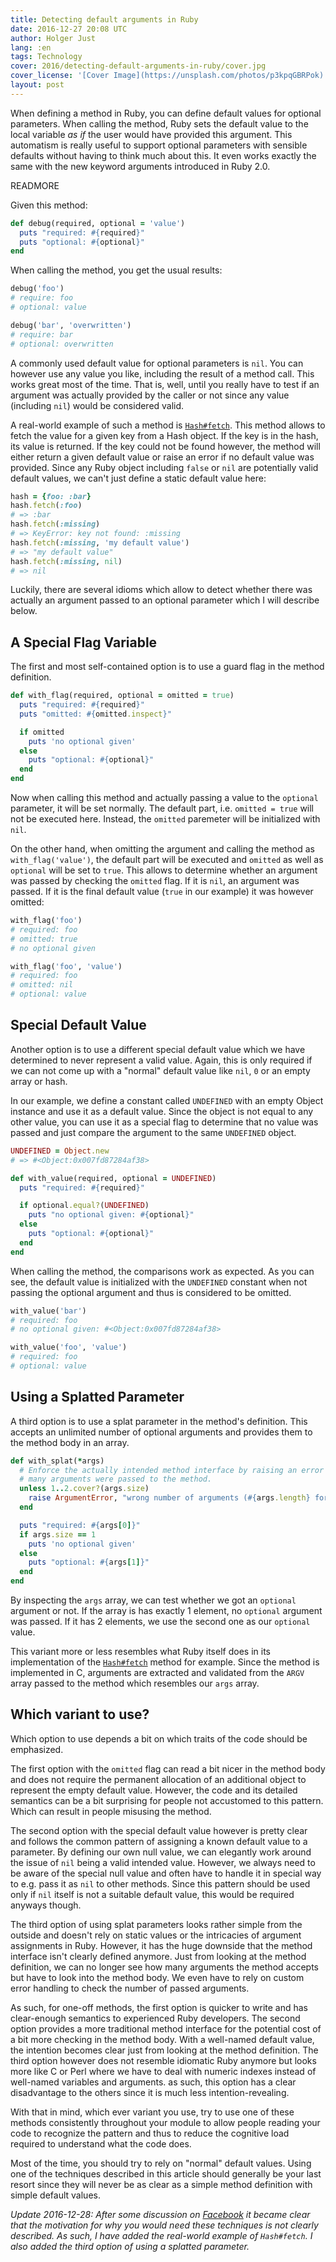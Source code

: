 ```yaml
---
title: Detecting default arguments in Ruby
date: 2016-12-27 20:08 UTC
author: Holger Just
lang: :en
tags: Technology
cover: 2016/detecting-default-arguments-in-ruby/cover.jpg
cover_license: '[Cover Image](https://unsplash.com/photos/p3kpqGBRPok) by [Tim Mossholder](https://unsplash.com/@timmossholder), [CC Zero 1.0](https://unsplash.com/license)'
layout: post
---
```


When defining a method in Ruby, you can define default values for optional parameters. When calling the method, Ruby sets the default value to the local variable *as if* the user would have provided this argument. This automatism is really useful to support optional parameters with sensible defaults without having to think much about this. It even works exactly the same with the new keyword arguments introduced in Ruby 2.0.

READMORE

Given this method:

```ruby
def debug(required, optional = 'value')
  puts "required: #{required}"
  puts "optional: #{optional}"
end
```

When calling the method, you get the usual results:

```ruby
debug('foo')
# require: foo
# optional: value

debug('bar', 'overwritten')
# require: bar
# optional: overwritten
```

A commonly used default value for optional parameters is `nil`. You can however use any value you like, including the result of a method call. This works great most of the time. That is, well, until you really have to test if an argument was actually provided by the caller or not since any value (including `nil`) would be considered valid.

A real-world example of such a method is [`Hash#fetch`](https://ruby-doc.org/core/Hash.html#method-i-fetch). This method allows to fetch the value for a given key from a Hash object. If the key is in the hash, its value is returned. If the key could not be found however, the method will either return a given default value or raise an error if no default value was provided. Since any Ruby object including `false` or `nil` are potentially valid default values, we can't just define a static default value here:

```ruby
hash = {foo: :bar}
hash.fetch(:foo)
# => :bar
hash.fetch(:missing)
# => KeyError: key not found: :missing
hash.fetch(:missing, 'my default value')
# => "my default value"
hash.fetch(:missing, nil)
# => nil
```

Luckily, there are several idioms which allow to detect whether there was actually an argument passed to an optional parameter which I will describe below.

## A Special Flag Variable

The first and most self-contained option is to use a guard flag in the method definition.

```ruby
def with_flag(required, optional = omitted = true)
  puts "required: #{required}"
  puts "omitted: #{omitted.inspect}"

  if omitted
    puts 'no optional given'
  else
    puts "optional: #{optional}"
  end
end
```

Now when calling this method and actually passing a value to the `optional` parameter, it will be set normally. The default part, i.e. `omitted = true` will not be executed here. Instead, the `omitted` paremeter will be initialized with `nil`.

On the other hand, when omitting the argument and calling the method as `with_flag('value')`, the default part will be executed and `omitted` as well as `optional` will be set to `true`. This allows to determine whether an argument was passed by checking the `omitted` flag. If it is `nil`, an argument was passed. If it is the final default value (`true` in our example) it was however omitted:

```ruby
with_flag('foo')
# required: foo
# omitted: true
# no optional given

with_flag('foo', 'value')
# required: foo
# omitted: nil
# optional: value
```

## Special Default Value

Another option is to use a different special default value which we have determined to never represent a valid value. Again, this is only required if we can not come up with a "normal" default value like `nil`, `0` or an empty array or hash.

In our example, we define a constant called `UNDEFINED` with an empty Object instance and use it as a default value. Since the object is not equal to any other value, you can use it as a special flag to determine that no value was passed and just compare the argument to the same `UNDEFINED` object.

```ruby
UNDEFINED = Object.new
# => #<Object:0x007fd87284af38>

def with_value(required, optional = UNDEFINED)
  puts "required: #{required}"

  if optional.equal?(UNDEFINED)
    puts "no optional given: #{optional}"
  else
    puts "optional: #{optional}"
  end
end
```

When calling the method, the comparisons work as expected. As you can see, the default value is initialized with the `UNDEFINED` constant when not passing the optional argument and thus is considered to be omitted.

```ruby
with_value('bar')
# required: foo
# no optional given: #<Object:0x007fd87284af38>

with_value('foo', 'value')
# required: foo
# optional: value
```

## Using a Splatted Parameter

A third option is to use a splat parameter in the method's definition. This accepts an unlimited number of optional arguments and provides them to the method body in an array.

```ruby
def with_splat(*args)
  # Enforce the actually intended method interface by raising an error if too
  # many arguments were passed to the method.
  unless 1..2.cover?(args.size)
    raise ArgumentError, "wrong number of arguments (#{args.length} for 1..2)"
  end

  puts "required: #{args[0]}"
  if args.size == 1
    puts 'no optional given'
  else
    puts "optional: #{args[1]}"
  end
end
```

By inspecting the `args` array, we can test whether we got an `optional` argument or not. If the array is has exactly 1 element, no `optional` argument was passed. If it has 2 elements, we use the second one as our `optional` value.

This variant more or less resembles what Ruby itself does in its implementation of the [`Hash#fetch`](https://ruby-doc.org/core/Hash.html#method-i-fetch) method for example. Since the method is implemented in C, arguments are extracted and validated from the `ARGV` array passed to the method which resembles our `args` array.

## Which variant to use?

Which option to use depends a bit on which traits of the code should be emphasized.

The first option with the `omitted` flag can read a bit nicer in the method body and does not require the permanent allocation of an additional object to represent the empty default value. However, the code and its detailed semantics can be a bit surprising for people not accustomed to this pattern. Which can result in people misusing the method.

The second option with the special default value however is pretty clear and follows the common pattern of assigning a known default value to a parameter. By defining our own null value, we can elegantly work around the issue of `nil` being a valid intended value. However, we always need to be aware of the special null value and often have to handle it in special way to e.g. pass it as `nil` to other methods. Since this pattern should be used only if `nil` itself is not a suitable default value, this would be required anyways though.

The third option of using splat parameters looks rather simple from the outside and doesn't rely on static values or the intricacies of argument assignments in Ruby. However, it has the huge downside that the method interface isn't clearly defined anymore. Just from looking at the method definition, we can no longer see how many arguments the method accepts but have to look into the method body. We even have to rely on custom error handling to check the number of passed arguments.

As such, for one-off methods, the first option is quicker to write and has clear-enough semantics to experienced Ruby developers. The second option provides a more traditional method interface for the potential cost of a bit more checking in the method body. With a well-named default value, the intention becomes clear just from looking at the method definition. The third option however does not resemble idiomatic Ruby anymore but looks more like C or Perl where we have to deal with numeric indexes instead of well-named variables and arguments. as such, this option has a clear disadvantage to the others since it is much less intention-revealing.

With that in mind, which ever variant you use, try to use one of these methods consistently throughout your module to allow people reading your code to recognize the pattern and thus to reduce the cognitive load required to understand what the code does.

Most of the time, you should try to rely on "normal" default values. Using one of the techniques described in this article should generally be your last resort since they will never be as clear as a simple method definition with simple default values.

*Update 2016-12-28: After some discussion on [Facebook](https://www.facebook.com/holger.just.9/posts/1198815266853010) it became clear that the motivation for why you would need these techniques is not clearly described. As such, I have added the real-world example of `Hash#fetch`. I also added the third option of using a splatted parameter.*
